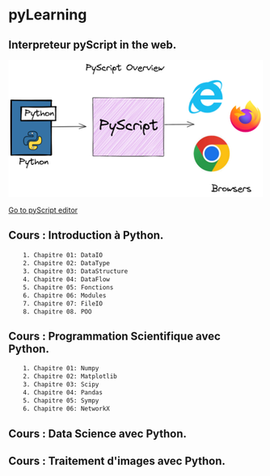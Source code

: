 # pyLearning
## Interpreteur pyScript in the web.

![](https://raw.githubusercontent.com/pyTUNISIA/home/master/images/logos/pyscript02.png)


[Go to pyScript editor](https://liascript.github.io/course/?https://raw.githubusercontent.com/pyTUNISIA/home/master/lia/pyScriptOnLine.md#1)


## Cours : Introduction à Python.
        1. Chapitre 01: DataIO
        2. Chapitre 02: DataType
        3. Chapitre 03: DataStructure
        4. Chapitre 04: DataFlow
        5. Chapitre 05: Fonctions
        6. Chapitre 06: Modules
        7. Chapitre 07: FileIO
        8. Chapitre 08. POO

## Cours : Programmation Scientifique avec Python.
        1. Chapitre 01: Numpy
        2. Chapitre 02: Matplotlib
        3. Chapitre 03: Scipy
        4. Chapitre 04: Pandas
        5. Chapitre 05: Sympy
        6. Chapitre 06: NetworkX

## Cours : Data Science avec Python.

## Cours : Traitement d'images avec Python.

